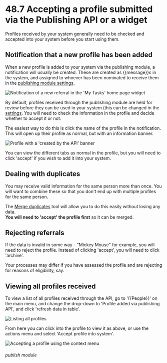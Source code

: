 # 48.7 Accepting a profile submitted via the Publishing API or a widget

Profiles received by your system generally need to be checked and accepted into your system before you
start using them.

## Notification that a new profile has been added

When a new profile is added to your system via the publishing module, a notification will usually be created.
These are created as {{message}}s in the system, and assigned to whoever has been nominated to receive them
in the [publishing module settings](/en/help/index/p/134.2).

![Notification of a new referral in the 'My Tasks' home page widget](48.7a.png)

By default, profiles received through the publishing module are held for review before they can be used
in your system (this can be changed in the [settings](/en/help/index/p/134.2). You will need to check the
information in the profile and decide whether to accept it or not.

The easiest way to do this is click the name of the profile in the notification. This will open up their profile
as normal, but with an information banner.

![Profile with a 'created by the API' banner](48.7b.png)

You can view the different tabs as normal in the profile, but you will need to click 'accept' if you wish to add it
into your system.

## Dealing with duplicates

You may receive valid information for the same person more than once. You will want to combine these so that you 
don't end up with multiple profiles for the same person.

The [Merge duplicates](/en/help/index/p/108.1) tool will allow you to do this easily without losing any data.  
**You will need to 'accept' the profile first** so it can be merged.


## Rejecting referrals

If the data is invalid in some way - "Mickey Mouse" for example, you will need to reject the profile. Instead
of clicking 'accept', you will need to click 'archive'.

Your processes may differ if you have assessed the profile and are rejecting for reasons of eligibility, say.

## Viewing all profiles received

To view a list of all profiles received through the API, go to '{{People}}' on the main menu, and change the drop-down
to 'Profile added via publishing API', and click 'refresh data in table'.

![Listing all profiles](48.7c.png)

From here you can click into the profile to view it as above, or use the actions menu and select 'Accept profile into system'.

![Accepting a profile using the context menu](48.7d.png)

###### publish module



